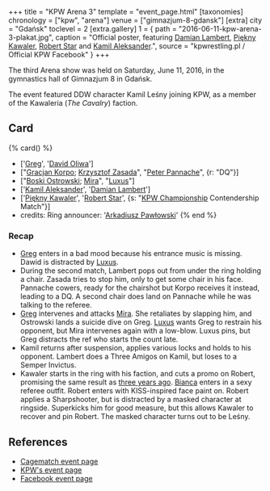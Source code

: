 +++
title = "KPW Arena 3"
template = "event_page.html"
[taxonomies]
chronology = ["kpw", "arena"]
venue = ["gimnazjum-8-gdansk"]
[extra]
city = "Gdańsk"
toclevel = 2
[extra.gallery]
1 = { path = "2016-06-11-kpw-arena-3-plakat.jpg", caption = "Official poster, featuring [Damian Lambert](@/w/damien-rothschild.md), [Piękny Kawaler](@/w/piekny-kawaler.md), [Robert Star](@/w/robert-star.md) and [Kamil Aleksander](@/w/kamil-aleksander.md).", source = "kpwrestling.pl / Official KPW Facebook" }
+++

The third Arena show was held on Saturday, June 11, 2016, in the gymnastics hall of Gimnazjum 8 in Gdańsk.

The event featured DDW character Kamil Leśny joining KPW, as a member of the Kawaleria (_The Cavalry_) faction.

## Card

{% card() %}
- ['[Greg](@/w/greg.md)', '[David Oliwa](@/w/david-oliwa.md)']
- ["[Gracjan Korpo](@/w/gracjan-korpo.md); [Krzysztof Zasada](@/w/krzysztof-zasada.md)",
  "[Peter Pannache](@/w/peter-pannache.md)", {r: "DQ"}]
- ["[Boski Ostrowski](@/w/ostrowski.md); [Mira](@/w/mira.md)", "[Luxus](@/w/luxus.md)"]
- ['[Kamil Aleksander](@/w/kamil-aleksander.md)', '[Damian Lambert](@/w/damien-rothschild.md)']
- ['[Piękny Kawaler](@/w/piekny-kawaler.md)', '[Robert Star](@/w/robert-star.md)',
  {s: "[KPW Championship](@/c/kpw-championship.md) Contendership Match"}]
- credits:
    Ring announcer: '[Arkadiusz Pawłowski](@/w/pan-pawlowski.md)'
{% end %}

### Recap

- [Greg](@/w/greg.md) enters in a bad mood because his entrance music is missing. Dawid is distracted by [Luxus](@/w/luxus.md).
- During the second match, Lambert pops out from under the ring holding a chair. Zasada tries to stop him, only to get some chair in his face. Pannache cowers,
  ready for the chairshot but Korpo receives it instead, leading to a DQ. A second chair does land on Pannache while he was talking to the referee.
- [Greg](@/w/greg.md) intervenes and attacks [Mira](@/w/mira.md). She retaliates by slapping him, and Ostrowski lands a suicide dive on Greg. [Luxus](@/w/luxus.md) wants Greg to restrain his opponent,
  but Mira intervenes again with a low-blow. Luxus pins, but Greg distracts the ref who starts the count late.
- Kamil returns after suspension, applies various locks and holds to his opponent. Lambert does a Three Amigos on Kamil, but loses to a Semper Invictus.
- Kawaler starts in the ring with his faction, and cuts a promo on Robert, promising the same result as [three years ago](@/e/ddw/2013-10-25-ddw-9.md).
  [Bianca](@/w/bianca.md) enters in a sexy referee outfit. Robert enters with KISS-inspired face paint on. Robert applies a Sharpshooter, but is distracted by a masked character
  at ringside. Superkicks him for good measure, but this allows Kawaler to recover and pin Robert. The masked character turns out to be Leśny.

## References

* [Cagematch event page](https://www.cagematch.net/?id=1&nr=156336)
* [KPW's event page](https://kpwrestling.pl/events/kpw-arena-3/)
* [Facebook event page](https://www.facebook.com/events/499428670246486/)
